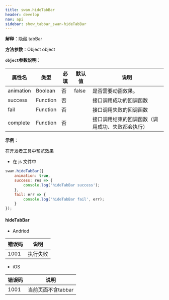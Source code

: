 ```yaml
---
title: swan.hideTabBar
header: develop
nav: api
sidebar: show_tabbar_swan-hideTabBar
---
```

 
**解释**：隐藏 tabBar

**方法参数**：Object object

**`object`参数说明**：

|属性名 |类型  |必填 | 默认值 |说明|
|---- | ---- | ---- | ----|----|
|animation | Boolean | 否 | false | 是否需要动画效果。|
|success| Function |   否 | | 接口调用成功的回调函数|
|fail   | Function  |  否  | |接口调用失败的回调函数|
|complete  |  Function  |  否 | |  接口调用结束的回调函数（调用成功、失败都会执行）|


**示例**：

<a href="swanide://fragment/c6924169544d35cf75f404fdb41e88801569469634696" title="在开发者工具中预览效果" target="_self">在开发者工具中预览效果</a>

* 在 js 文件中

```js
swan.hideTabBar({
    animation: true,
    success: res => {
        console.log('hideTabBar success');
    },
    fail: err => {
        console.log('hideTabBar fail', err);
    }
});
```

#### hideTabBar

* Andriod

|错误码|说明|
|--|--|
|1001|执行失败   |

* iOS

|错误码|说明|
|--|--|
|1001|当前页面不含tabbar  |

